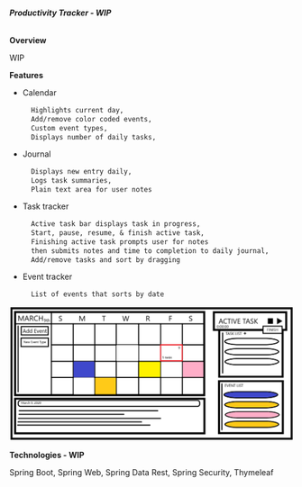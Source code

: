 ###### **Productivity Tracker - WIP**

**Overview**

  WIP

**Features**

- Calendar
  
        Highlights current day,
        Add/remove color coded events,
        Custom event types,
        Displays number of daily tasks,
- Journal
    
        Displays new entry daily,
        Logs task summaries,
        Plain text area for user notes
  
- Task tracker
  
        Active task bar displays task in progress,
        Start, pause, resume, & finish active task,
        Finishing active task prompts user for notes
        then submits notes and time to completion to daily journal,
        Add/remove tasks and sort by dragging
- Event tracker
        
        List of events that sorts by date

![img.png](img.png)

**Technologies - WIP**

Spring Boot, Spring Web, Spring Data Rest, Spring Security, Thymeleaf

